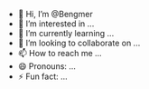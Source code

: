 - 👋 Hi, I’m @Bengmer
- 👀 I’m interested in ...
- 🌱 I’m currently learning ...
- 💞️ I’m looking to collaborate on ...
- 📫 How to reach me ...
- 😄 Pronouns: ...
- ⚡ Fun fact: ...

<!---
Bengmer/Bengmer is a ✨ special ✨ repository because its `README.md` (this file) appears on your GitHub profile.
You can click the Preview link to take a look at your changes.
--->
